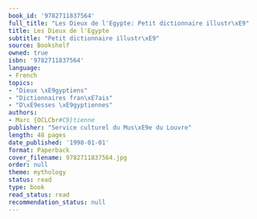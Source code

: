 ```yaml
---
book_id: '9782711837564'
full_title: "Les Dieux de l'Egypte: Petit dictionnaire illustr\xE9"
title: Les Dieux de l'Egypte
subtitle: "Petit dictionnaire illustr\xE9"
source: Bookshelf
owned: true
isbn: '9782711837564'
language:
- French
topics:
- "Dieux \xE9gyptiens"
- "Dictionnaires fran\xE7ais"
- "D\xE9esses \xE9gyptiennes"
authors:
- Marc {OCLCbr#C9}tienne
publisher: "Service culturel du Mus\xE9e du Louvre"
length: 48 pages
date_published: '1998-01-01'
format: Paperback
cover_filename: 9782711837564.jpg
order: null
theme: mythology
status: read
type: book
read_status: read
recommendation_status: null
---
```


